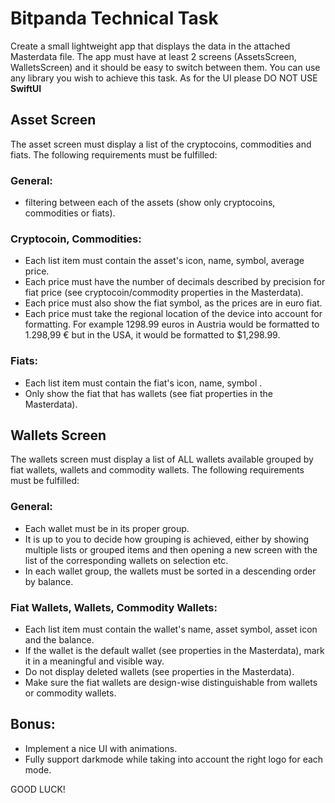 # Bitpanda Technical Task

Create a small lightweight app that displays the data in the attached Masterdata file. The app must have at least 2 screens (AssetsScreen, WalletsScreen) and it should be easy to switch between them.
You can use any library you wish to achieve this task. As for the UI please DO NOT USE __SwiftUI__ 

## Asset Screen

The asset screen must display a list of the cryptocoins, commodities and fiats. The following requirements must be fulfilled:

### General:

- filtering between each of the assets (show only cryptocoins, commodities or fiats).

### Cryptocoin, Commodities:

- Each list item must contain the asset's icon, name, symbol, average price. 
- Each price must have the number of decimals described by precision for fiat price (see cryptocoin/commodity properties in the Masterdata).
- Each price must also show the fiat symbol, as the prices are in euro fiat.
- Each price must take the regional location of the device into account for formatting. For example 1298.99 euros in Austria would be formatted to 1.298,99 € but in the USA, it would be formatted to $1,298.99.

### Fiats:

- Each list item must contain the fiat's icon, name, symbol .
- Only show the fiat that has wallets (see fiat properties in the Masterdata).

## Wallets Screen

The wallets screen must display a list of ALL wallets available grouped by fiat wallets, wallets and commodity wallets. The following requirements must be fulfilled:

### General:

- Each wallet must be in its proper group.
- It is up to you to decide how grouping is achieved, either by showing multiple lists or grouped items and then opening a new screen with the list of the corresponding wallets on selection etc.
- In each wallet group, the wallets must be sorted in a descending order by balance.

### Fiat Wallets, Wallets, Commodity Wallets:

- Each list item must contain the wallet's name, asset symbol, asset icon and the balance.
- If the wallet is the default wallet (see properties in the Masterdata), mark it in a meaningful and visible way.
- Do not display deleted wallets (see properties in the Masterdata).
- Make sure the fiat wallets are design-wise distinguishable from wallets or commodity wallets. 


## Bonus:
- Implement a nice UI with animations.
- Fully support darkmode while taking into account the right logo for each mode.


GOOD LUCK!
